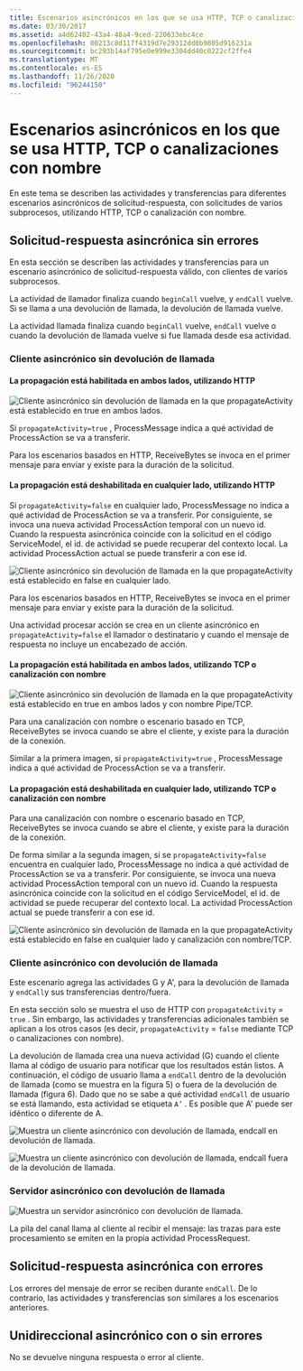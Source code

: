 ```yaml
---
title: Escenarios asincrónicos en los que se usa HTTP, TCP o canalizaciones con nombre
ms.date: 03/30/2017
ms.assetid: a4d62402-43a4-48a4-9ced-220633ebc4ce
ms.openlocfilehash: 00213c8d117f4319d7e29312dd0b9805d916231a
ms.sourcegitcommit: bc293b14af795e0e999e3304dd40c0222cf2ffe4
ms.translationtype: MT
ms.contentlocale: es-ES
ms.lasthandoff: 11/26/2020
ms.locfileid: "96244150"
---
```

# <a name="asynchronous-scenarios-using-http-tcp-or-named-pipe"></a>Escenarios asincrónicos en los que se usa HTTP, TCP o canalizaciones con nombre

En este tema se describen las actividades y transferencias para diferentes escenarios asincrónicos de solicitud-respuesta, con solicitudes de varios subprocesos, utilizando HTTP, TCP o canalización con nombre.  
  
## <a name="asynchronous-requestreply-without-errors"></a>Solicitud-respuesta asincrónica sin errores  

 En esta sección se describen las actividades y transferencias para un escenario asincrónico de solicitud-respuesta válido, con clientes de varios subprocesos.  
  
 La actividad de llamador finaliza cuando `beginCall` vuelve, y `endCall` vuelve. Si se llama a una devolución de llamada, la devolución de llamada vuelve.  
  
 La actividad llamada finaliza cuando `beginCall` vuelve, `endCall` vuelve o cuando la devolución de llamada vuelve si fue llamada desde esa actividad.  
  
### <a name="asynchronous-client-without-callback"></a>Cliente asincrónico sin devolución de llamada  
  
#### <a name="propagation-is-enabled-on-both-sides-using-http"></a>La propagación está habilitada en ambos lados, utilizando HTTP  

 ![Cliente asincrónico sin devolución de llamada en la que propagateActivity está establecido en true en ambos lados.](./media/asynchronous-scenarios-using-http-tcp-or-named-pipe/asynchronous-client-no-callback.gif)
  
 Si `propagateActivity=true` , ProcessMessage indica a qué actividad de ProcessAction se va a transferir.  
  
 Para los escenarios basados en HTTP, ReceiveBytes se invoca en el primer mensaje para enviar y existe para la duración de la solicitud.  
  
#### <a name="propagation-is-disabled-on-either-sides-using-http"></a>La propagación está deshabilitada en cualquier lado, utilizando HTTP  

 Si `propagateActivity=false` en cualquier lado, ProcessMessage no indica a qué actividad de ProcessAction se va a transferir. Por consiguiente, se invoca una nueva actividad ProcessAction temporal con un nuevo id. Cuando la respuesta asincrónica coincide con la solicitud en el código ServiceModel, el id. de actividad se puede recuperar del contexto local. La actividad ProcessAction actual se puede transferir a con ese id.  
  
 ![Cliente asincrónico sin devolución de llamada en la que propagateActivity está establecido en false en cualquier lado.](./media/asynchronous-scenarios-using-http-tcp-or-named-pipe/asynchronous-scenario-propagation-disabled-either-side.gif)  

 Para los escenarios basados en HTTP, ReceiveBytes se invoca en el primer mensaje para enviar y existe para la duración de la solicitud.  
  
 Una actividad procesar acción se crea en un cliente asincrónico en `propagateActivity=false` el llamador o destinatario y cuando el mensaje de respuesta no incluye un encabezado de acción.  
  
#### <a name="propagation-is-enabled-on-both-sides-using-tcp-or-named-pipe"></a>La propagación está habilitada en ambos lados, utilizando TCP o canalización con nombre  

 ![Cliente asincrónico sin devolución de llamada en la que propagateActivity está establecido en true en ambos lados y con nombre Pipe/TCP.](./media/asynchronous-scenarios-using-http-tcp-or-named-pipe/asynchronous-scenario-propagation-enabled-using-tcp.gif)  
  
 Para una canalización con nombre o escenario basado en TCP, ReceiveBytes se invoca cuando se abre el cliente, y existe para la duración de la conexión.  
  
 Similar a la primera imagen, si `propagateActivity=true` , ProcessMessage indica a qué actividad de ProcessAction se va a transferir.  
  
#### <a name="propagation-is-disabled-on-either-sides-using-tcp-or-named-pipe"></a>La propagación está deshabilitada en cualquier lado, utilizando TCP o canalización con nombre  

 Para una canalización con nombre o escenario basado en TCP, ReceiveBytes se invoca cuando se abre el cliente, y existe para la duración de la conexión.  
  
 De forma similar a la segunda imagen, si se `propagateActivity=false` encuentra en cualquier lado, ProcessMessage no indica a qué actividad de ProcessAction se va a transferir. Por consiguiente, se invoca una nueva actividad ProcessAction temporal con un nuevo id. Cuando la respuesta asincrónica coincide con la solicitud en el código ServiceModel, el id. de actividad se puede recuperar del contexto local. La actividad ProcessAction actual se puede transferir a con ese id.  
  
 ![Cliente asincrónico sin devolución de llamada en la que propagateActivity está establecido en false en cualquier lado y canalización con nombre/TCP.](./media/asynchronous-scenarios-using-http-tcp-or-named-pipe/asynchronous-scenario-propagation-disabled-using-tcp.gif)  

### <a name="asynchronous-client-with-callback"></a>Cliente asincrónico con devolución de llamada  

 Este escenario agrega las actividades G y A', para la devolución de llamada y `endCall`y sus transferencias dentro/fuera.  
  
 En esta sección solo se muestra el uso de HTTP con `propagateActivity` = `true` . Sin embargo, las actividades y transferencias adicionales también se aplican a los otros casos (es decir, `propagateActivity` = `false` mediante TCP o canalizaciones con nombre).  
  
 La devolución de llamada crea una nueva actividad (G) cuando el cliente llama al código de usuario para notificar que los resultados están listos. A continuación, el código de usuario llama a `endCall` dentro de la devolución de llamada (como se muestra en la figura 5) o fuera de la devolución de llamada (figura 6). Dado que no se sabe a qué actividad `endCall` de usuario se está llamando, esta actividad se etiqueta `A’` . Es posible que A' puede ser idéntico o diferente de A.  
  
 ![Muestra un cliente asincrónico con devolución de llamada, endcall en devolución de llamada.](./media/asynchronous-scenarios-using-http-tcp-or-named-pipe/asynchronous-client-callback-endcall-in-callback.gif)  

 ![Muestra un cliente asincrónico con devolución de llamada, endcall fuera de la devolución de llamada.](./media/asynchronous-scenarios-using-http-tcp-or-named-pipe/asynchronous-client-callback-endcall-outside-callback.gif)  

### <a name="asynchronous-server-with-callback"></a>Servidor asincrónico con devolución de llamada  

 ![Muestra un servidor asincrónico con devolución de llamada.](./media/asynchronous-scenarios-using-http-tcp-or-named-pipe/asynchronous-server-callback.gif)  

 La pila del canal llama al cliente al recibir el mensaje: las trazas para este procesamiento se emiten en la propia actividad ProcessRequest.  
  
## <a name="asynchronous-requestreply-with-errors"></a>Solicitud-respuesta asincrónica con errores  

 Los errores del mensaje de error se reciben durante `endCall`. De lo contrario, las actividades y transferencias son similares a los escenarios anteriores.  
  
## <a name="asynchronous-one-way-with-or-without-errors"></a>Unidireccional asincrónico con o sin errores  

 No se devuelve ninguna respuesta o error al cliente.
